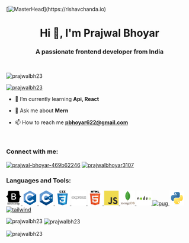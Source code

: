 [![MasterHead](https://1.bp.blogspot.com/-7A4WynwLsM...)](https://rishavchanda.io)

<h1 align="center">Hi 👋, I'm Prajwal Bhoyar</h1>
<h3 align="center">A passionate frontend developer from India</h3>

<img src="https://giphy.com/gifs/dommespace-domme-space-programador-qgQUggAC3Pfv687qPC" alt="">

<p align="left"> <img src="https://komarev.com/ghpvc/?username=prajwalbh23&label=Profile%20views&color=0e75b6&style=flat" alt="prajwalbh23" /> </p>

<p align="left"> <a href="https://github.com/ryo-ma/github-profile-trophy"><img src="https://github-profile-trophy.vercel.app/?username=prajwalbh23" alt="prajwalbh23" /></a> </p>

- 🌱 I’m currently learning **Api, React**

- 💬 Ask me about **Mern**

- 📫 How to reach me **pbhoyar622@gmail.com**

<img src="" alt="">
<h3 align="left">Connect with me:</h3>
<p align="left">
<a href="https://linkedin.com/in/prajwal-bhoyar-469b62246" target="blank"><img align="center" src="https://raw.githubusercontent.com/rahuldkjain/github-profile-readme-generator/master/src/images/icons/Social/linked-in-alt.svg" alt="prajwal-bhoyar-469b62246" height="30" width="40" /></a>
<a href="https://instagram.com/prajwalbhoyar3107" target="blank"><img align="center" src="https://raw.githubusercontent.com/rahuldkjain/github-profile-readme-generator/master/src/images/icons/Social/instagram.svg" alt="prajwalbhoyar3107" height="30" width="40" /></a>
</p>

<h3 align="left">Languages and Tools:</h3>
<p align="left"> <a href="https://getbootstrap.com" target="_blank" rel="noreferrer"> <img src="https://raw.githubusercontent.com/devicons/devicon/master/icons/bootstrap/bootstrap-plain-wordmark.svg" alt="bootstrap" width="40" height="40"/> </a> <a href="https://www.cprogramming.com/" target="_blank" rel="noreferrer"> <img src="https://raw.githubusercontent.com/devicons/devicon/master/icons/c/c-original.svg" alt="c" width="40" height="40"/> </a> <a href="https://www.w3schools.com/cpp/" target="_blank" rel="noreferrer"> <img src="https://raw.githubusercontent.com/devicons/devicon/master/icons/cplusplus/cplusplus-original.svg" alt="cplusplus" width="40" height="40"/> </a> <a href="https://www.w3schools.com/css/" target="_blank" rel="noreferrer"> <img src="https://raw.githubusercontent.com/devicons/devicon/master/icons/css3/css3-original-wordmark.svg" alt="css3" width="40" height="40"/> </a> <a href="https://expressjs.com" target="_blank" rel="noreferrer"> <img src="https://raw.githubusercontent.com/devicons/devicon/master/icons/express/express-original-wordmark.svg" alt="express" width="40" height="40"/> </a> <a href="https://www.w3.org/html/" target="_blank" rel="noreferrer"> <img src="https://raw.githubusercontent.com/devicons/devicon/master/icons/html5/html5-original-wordmark.svg" alt="html5" width="40" height="40"/> </a> <a href="https://developer.mozilla.org/en-US/docs/Web/JavaScript" target="_blank" rel="noreferrer"> <img src="https://raw.githubusercontent.com/devicons/devicon/master/icons/javascript/javascript-original.svg" alt="javascript" width="40" height="40"/> </a> <a href="https://www.mongodb.com/" target="_blank" rel="noreferrer"> <img src="https://raw.githubusercontent.com/devicons/devicon/master/icons/mongodb/mongodb-original-wordmark.svg" alt="mongodb" width="40" height="40"/> </a> <a href="https://nodejs.org" target="_blank" rel="noreferrer"> <img src="https://raw.githubusercontent.com/devicons/devicon/master/icons/nodejs/nodejs-original-wordmark.svg" alt="nodejs" width="40" height="40"/> </a> <a href="https://pugjs.org" target="_blank" rel="noreferrer"> <img src="https://cdn.worldvectorlogo.com/logos/pug.svg" alt="pug" width="40" height="40"/> </a> <a href="https://www.python.org" target="_blank" rel="noreferrer"> <img src="https://raw.githubusercontent.com/devicons/devicon/master/icons/python/python-original.svg" alt="python" width="40" height="40"/> </a> <a href="https://tailwindcss.com/" target="_blank" rel="noreferrer"> <img src="https://www.vectorlogo.zone/logos/tailwindcss/tailwindcss-icon.svg" alt="tailwind" width="40" height="40"/> </a> </p>

<p><img align="left" src="https://github-readme-stats.vercel.app/api/top-langs?username=prajwalbh23&show_icons=true&locale=en&layout=compact" alt="prajwalbh23" /></p>

<p>&nbsp;<img align="center" src="https://github-readme-stats.vercel.app/api?username=prajwalbh23&show_icons=true&locale=en" alt="prajwalbh23" /></p>

<p><img align="center" src="https://github-readme-streak-stats.herokuapp.com/?user=prajwalbh23&" alt="prajwalbh23" /></p>
